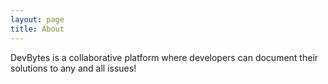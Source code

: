 ```yaml
---
layout: page
title: About
---
```


DevBytes is a collaborative platform where developers can document their solutions to any and all issues!